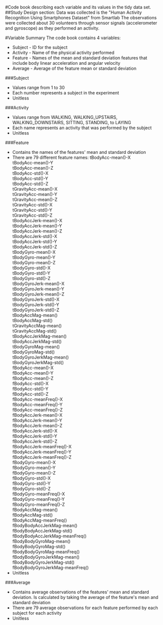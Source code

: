 #Code book describing each variable and its values in the tidy data set.
##Study Design section:
Data was collected is the "Human Activity Recognition Using Smartphones Dataset" from Smartlab
The observations were collected about 30 volunteers through sensor signals (accelerometer and gyroscope) as they performed an activity.

#Variable Summary
The code book contains 4 variables:
* Subject - ID for the subject
* Activity - Name of the physical activity performed
* Feature - Names of the mean and standard deviation features that include body linear acceleration and angular velocity
* Average - Average of the feature mean or standard deviation

###Subject
* Values range from 1 to 30
* Each number represents a subject in the experiment
* Unitless

###Activity
* Values range from WALKING, WALKING_UPSTAIRS, WALKING_DOWNSTAIRS, SITTING, STANDING, to LAYING
* Each name represents an activity that was performed by the subject
* Unitless
 
###Feature
* Contains the names of the features' mean and standard deviation
* There are 79 different feature names:
 tBodyAcc-mean()-X               
 tBodyAcc-mean()-Y              
 tBodyAcc-mean()-Z               
 tBodyAcc-std()-X               
 tBodyAcc-std()-Y                
 tBodyAcc-std()-Z               
 tGravityAcc-mean()-X            
 tGravityAcc-mean()-Y           
 tGravityAcc-mean()-Z            
 tGravityAcc-std()-X            
 tGravityAcc-std()-Y             
 tGravityAcc-std()-Z            
 tBodyAccJerk-mean()-X           
 tBodyAccJerk-mean()-Y          
 tBodyAccJerk-mean()-Z           
 tBodyAccJerk-std()-X           
 tBodyAccJerk-std()-Y            
 tBodyAccJerk-std()-Z           
 tBodyGyro-mean()-X              
 tBodyGyro-mean()-Y             
 tBodyGyro-mean()-Z              
 tBodyGyro-std()-X              
 tBodyGyro-std()-Y               
 tBodyGyro-std()-Z              
 tBodyGyroJerk-mean()-X          
 tBodyGyroJerk-mean()-Y         
 tBodyGyroJerk-mean()-Z          
 tBodyGyroJerk-std()-X          
 tBodyGyroJerk-std()-Y           
 tBodyGyroJerk-std()-Z          
 tBodyAccMag-mean()              
 tBodyAccMag-std()              
 tGravityAccMag-mean()           
 tGravityAccMag-std()           
 tBodyAccJerkMag-mean()          
 tBodyAccJerkMag-std()          
 tBodyGyroMag-mean()             
 tBodyGyroMag-std()             
 tBodyGyroJerkMag-mean()         
 tBodyGyroJerkMag-std()         
 fBodyAcc-mean()-X               
 fBodyAcc-mean()-Y              
 fBodyAcc-mean()-Z               
 fBodyAcc-std()-X               
 fBodyAcc-std()-Y                
 fBodyAcc-std()-Z               
 fBodyAcc-meanFreq()-X           
 fBodyAcc-meanFreq()-Y          
 fBodyAcc-meanFreq()-Z           
 fBodyAccJerk-mean()-X          
 fBodyAccJerk-mean()-Y           
 fBodyAccJerk-mean()-Z          
 fBodyAccJerk-std()-X            
 fBodyAccJerk-std()-Y           
 fBodyAccJerk-std()-Z            
 fBodyAccJerk-meanFreq()-X      
 fBodyAccJerk-meanFreq()-Y       
 fBodyAccJerk-meanFreq()-Z      
 fBodyGyro-mean()-X              
 fBodyGyro-mean()-Y             
 fBodyGyro-mean()-Z              
 fBodyGyro-std()-X              
 fBodyGyro-std()-Y               
 fBodyGyro-std()-Z              
 fBodyGyro-meanFreq()-X          
 fBodyGyro-meanFreq()-Y         
 fBodyGyro-meanFreq()-Z          
 fBodyAccMag-mean()             
 fBodyAccMag-std()               
 fBodyAccMag-meanFreq()         
 fBodyBodyAccJerkMag-mean()      
 fBodyBodyAccJerkMag-std()      
 fBodyBodyAccJerkMag-meanFreq()  
 fBodyBodyGyroMag-mean()        
 fBodyBodyGyroMag-std()          
 fBodyBodyGyroMag-meanFreq()    
 fBodyBodyGyroJerkMag-mean()     
 fBodyBodyGyroJerkMag-std()     
 fBodyBodyGyroJerkMag-meanFreq()
* Unitless

###Average
* Contains average observations of the features' mean and standard deviation. Is calculated by taking the average of the feature's mean and standard deviation
* There are 79 average observations for each feature performed by each subject for each activity
* Unitless